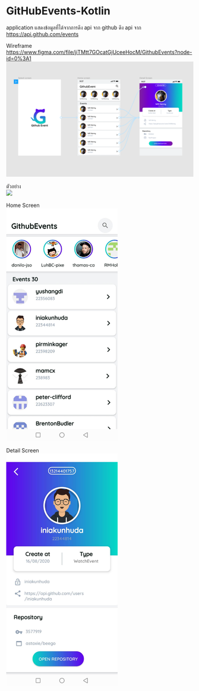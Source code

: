 # GitHubEvents-Kotlin

application แสดงข้อมูลที่ได้จากการดึง api จาก github
ดึง api จาก https://api.github.com/events


Wireframe 
https://www.figma.com/file/jiTMtt7GOcatGjUceeHocM/GithubEvents?node-id=0%3A1
<br>
<img src="https://github.com/sjitprogrammer/GitHubEvents-Kotlin/blob/master/image/whareframe.PNG" width="600">
<br>


ตัวอย่าง
<br>
<img src="https://github.com/sjitprogrammer/GitHubEvents-Kotlin/blob/master/image/63810.gif" width="300">
<br>

Home Screen
<br>
<img src="https://github.com/sjitprogrammer/GitHubEvents-Kotlin/blob/master/image/63812.jpg" width="300">
<br>


Detail Screen
<br>
<img src="https://github.com/sjitprogrammer/GitHubEvents-Kotlin/blob/master/image/63811.jpg" width="300">
<br>

